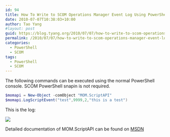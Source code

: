```yaml
---
id: 94
title: How To Write to SCOM Operations Manager Event Log Using PowerShell and MOM.ScriptAPI
date: 2010-07-07T10:38:03+10:00
author: Tao Yang
#layout: post
guid: https://blog.tyang.org/2010/07/07/how-to-write-to-scom-operations-manager-event-log-using-powershell-and-mom-scriptapi/
permalink: /2010/07/07/how-to-write-to-scom-operations-manager-event-log-using-powershell-and-mom-scriptapi/
categories:
  - PowerShell
  - SCOM
tags:
  - PowerShell
  - SCOM
---
```

The following commands can be executed using the normal PowerShell console. SCOM PowerShell snapin is not required.

```powershell
$momapi = New-Object -comObject "MOM.ScriptAPI"
$momapi.LogScriptEvent("test",9999,2,"this is a test")
```

This is the log:

![](https://blog.tyang.org/wp-content/uploads/2010/07/image5.png)

Detailed documentation of MOM.ScriptAPI can be found on [MSDN](http://msdn.microsoft.com/en-us/library/bb437621.aspx)
